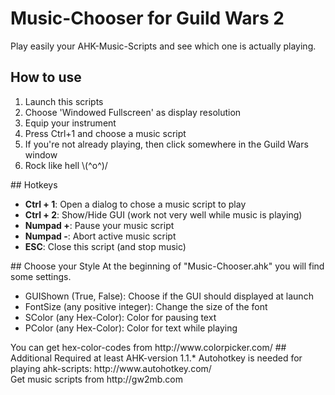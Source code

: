 # Music-Chooser for Guild Wars 2
Play easily your AHK-Music-Scripts and see which one is actually playing.

## How to use
<ol>
<li>Launch this scripts</li>
<li>Choose 'Windowed Fullscreen' as display resolution</li>
<li>Equip your instrument</li>
<li>Press Ctrl+1 and choose a music script</li>
<li>If you're not already playing, then click somewhere in the Guild Wars window</li>
<li>Rock like hell \(^o^)/</li>
</ol>
## Hotkeys
<ul>
<li><b>Ctrl + 1</b>: Open a dialog to chose a music script to play</li>
<li><b>Ctrl + 2</b>: Show/Hide GUI	(work not very well while music is playing)</li>
<li><b>Numpad +</b>: Pause your music script</li>
<li><b>Numpad -</b>: Abort active music script</li>
<li><b>ESC</b>: Close this script (and stop music)</li>
</ul>
## Choose your Style
At the beginning of "Music-Chooser.ahk" you will find some settings.
<ul>
<li>GUIShown (True, False): Choose if the GUI should displayed at launch</li>
<li>FontSize (any positive integer): Change the size of the font</li>
<li>SColor (any Hex-Color): Color for pausing text</li>
<li>PColor (any Hex-Color): Color for text while playing</li>
</ul>
You can get hex-color-codes from http://www.colorpicker.com/
## Additional
Required at least AHK-version 1.1.*
Autohotkey is needed for playing ahk-scripts: http://www.autohotkey.com/<br>
Get music scripts from http://gw2mb.com
